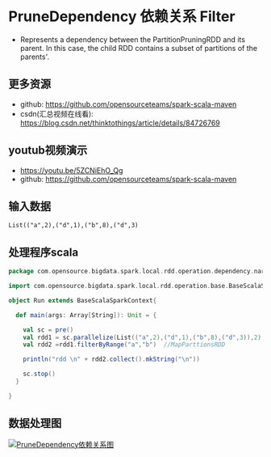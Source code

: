 # PruneDependency 依赖关系 Filter

-   Represents a dependency between the PartitionPruningRDD and its parent. In this
  case, the child RDD contains a subset of partitions of the parents'.


## 更多资源
- github: https://github.com/opensourceteams/spark-scala-maven
- csdn(汇总视频在线看): https://blog.csdn.net/thinktothings/article/details/84726769

## youtub视频演示
  - https://youtu.be/5ZCNiEhO_Qg
  - github: https://github.com/opensourceteams/spark-scala-maven
  
## 输入数据

```shell
List(("a",2),("d",1),("b",8),("d",3)
```


## 处理程序scala
```scala
package com.opensource.bigdata.spark.local.rdd.operation.dependency.narrow.n_03_pruneDependency.n_03_filterByRange_filter

import com.opensource.bigdata.spark.local.rdd.operation.base.BaseScalaSparkContext

object Run extends BaseScalaSparkContext{

  def main(args: Array[String]): Unit = {

    val sc = pre()
    val rdd1 = sc.parallelize(List(("a",2),("d",1),("b",8),("d",3)),2)  //ParallelCollectionRDD
    val rdd2 =rdd1.filterByRange("a","b")  //MapParttionsRDD

    println("rdd \n" + rdd2.collect().mkString("\n"))

    sc.stop()
  }

}


```

## 数据处理图



[![PruneDependency依赖关系图](https://github.com/opensourceteams/spark-scala-maven/blob/master/md/images/rdd.denpendency/pruneDependency%E4%BE%9D%E8%B5%96%E5%85%B3%E7%B3%BB.png "PruneDependency依赖关系图")](https://github.com/opensourceteams/spark-scala-maven/blob/master/md/images/rdd.denpendency/pruneDependency%E4%BE%9D%E8%B5%96%E5%85%B3%E7%B3%BB.png "PruneDependency依赖关系图")
